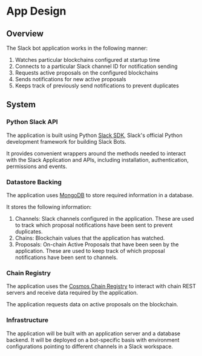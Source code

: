 # App Design

## Overview

The Slack bot application works in the following manner:

1. Watches particular blockchains configured at startup time
2. Connects to a particular Slack channel ID for notification sending
3. Requests active proposals on the configured blockchains
4. Sends notifications for new active proposals
5. Keeps track of previously send notifications to prevent duplicates

## System

### Python Slack API

The application is built using Python [Slack SDK](https://slack.dev/python-slack-sdk/), Slack's official Python development framework for building Slack Bots.

It provides convenient wrappers around the methods needed to interact with the Slack Application and APIs, including installation, authentication, permissions and events.

### Datastore Backing

The application uses [MongoDB](https://pymongo.readthedocs.io/en/stable/index.html) to store required information in a database.

It stores the following information:

1. Channels: Slack channels configured in the application. These are used to track which proposal notifications have been sent to prevent duplicates.
2. Chains: Blockchain values that the application has watched.
3. Proposals: On-chain Active Proposals that have been seen by the application. These are used to keep track of which proposal notifications have been sent to channels.

### Chain Registry

The application uses the [Cosmos Chain Registry](https://github.com/cosmos/chain-registry) to interact with chain REST servers and receive data required by the application.

The application requests data on active proposals on the blockchain.

### Infrastructure

The application will be built with an application server and a database backend. It will be deployed on a bot-specific basis with environment configurations pointing to different channels in a Slack workspace.
